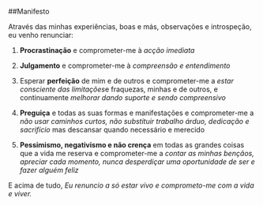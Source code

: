 ##Manifesto

Através das minhas experiências, boas e más, observações e introspeção, eu venho renunciar:

1. **Procrastinação** e comprometer-me à *acção imediata*

2. **Julgamento** e comprometer-me à *compreensão e entendimento*

3. Esperar **perfeição** de mim e de outros e comprometer-me a *estar consciente das limitações*e fraquezas, minhas e de outros, e continuamente *melhorar dando suporte e sendo compreensivo*

4. **Preguiça** e todas as suas formas e manifestações e comprometer-me a *não usar caminhos curtos, não substituir trabalho árduo, dedicação e sacrifício* mas descansar quando necessário e merecido

5. **Pessimismo, negativismo e não crença** em todas as grandes coisas que a vida me reserva e comprometer-me a *contar as minhas bençãos, apreciar cada momento, nunca desperdiçar uma oportunidade de ser e fazer alguém feliz*

E acima de tudo, *Eu renuncio a só estar vivo e comprometo-me com a vida e viver.*
